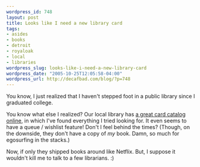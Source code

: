 ```yaml
--- 
wordpress_id: 748
layout: post
title: Looks like I need a new library card
tags: 
- asides
- books
- detroit
- royaloak
- local
- libraries
wordpress_slug: looks-like-i-need-a-new-library-card
wordpress_date: "2005-10-25T12:05:58-04:00"
wordpress_url: http://decafbad.com/blog/?p=748
---
```

You know, I just realized that I haven't stepped foot in a public library since I graduated college.  

You know what else I realized?  Our local library has [a great card catalog online][ro], in which I've found everything I tried looking for.  It even seems to have a queue / wishlist feature!  Don't I feel behind the times?  (Though, on the downside, they don't have a copy of *my* book.  Damn, so much for egosurfing in the stacks.)

Now, if only they shipped books around like Netflix.  But, I suppose it wouldn't kill me to talk to a few librarians.  :)

[ro]: http://ibistro.tln.lib.mi.us/uhtbin/cgisirsi/HVRMMxfh9D/ROYALOAK/180570296/60/1170/X "Royal Oak Public Library"

<!-- tags: books libraries local royaloak detroit -->
